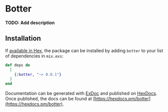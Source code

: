 # Botter

**TODO: Add description**

## Installation

If [available in Hex](https://hex.pm/docs/publish), the package can be installed
by adding `botter` to your list of dependencies in `mix.exs`:

```elixir
def deps do
  [
    {:botter, "~> 0.0.1"}
  ]
end
```

Documentation can be generated with [ExDoc](https://github.com/elixir-lang/ex_doc)
and published on [HexDocs](https://hexdocs.pm). Once published, the docs can
be found at [https://hexdocs.pm/botter](https://hexdocs.pm/botter).
